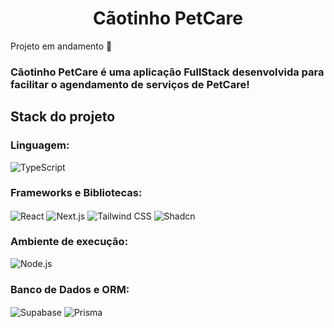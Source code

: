 <h1 align="center" style="font-weight: bold;">Cãotinho PetCare</h1>

<p>Projeto em andamento 🚧</p>

### Cãotinho PetCare é uma aplicação FullStack desenvolvida para facilitar o agendamento de serviços de PetCare!

## Stack do projeto
<div style="display:inline_block">
  <h3>Linguagem:</h3>
     <img align="center" alt="TypeScript" src="https://img.shields.io/badge/TypeScript-007ACC?style=for-the-badge&logo=typescript&logoColor=white"/>

  <h3>Frameworks e Bibliotecas:</h3>
    <img align="center" alt="React" src="https://img.shields.io/badge/React-20232A?style=for-the-badge&logo=react&logoColor=61DAFB"/>
    <img align="center" alt="Next.js" src="https://img.shields.io/badge/next%20js-000000?style=for-the-badge&logo=nextdotjs&logoColor=white"/>
    <img align="center" alt="Tailwind CSS" src="https://img.shields.io/badge/Tailwind_CSS-38B2AC?style=for-the-badge&logo=tailwind-css&logoColor=white"/>
    <img align="center" alt="Shadcn" src="https://img.shields.io/badge/shadcn%2Fui-000000?style=for-the-badge&logo=shadcnui&logoColor=white"/>

  <h3>Ambiente de execução:</h3>
    <img align="center" alt="Node.js" src="https://img.shields.io/badge/Node.js-43853D?style=for-the-badge&logo=node.js&logoColor=white"/>

  <h3>Banco de Dados e ORM:</h3>
    <img align="center" alt="Supabase" src="https://img.shields.io/badge/Supabase-181818?style=for-the-badge&logo=supabase&logoColor=white"/>
    <img align="center" alt="Prisma" src="https://img.shields.io/badge/Prisma-3982CE?style=for-the-badge&logo=Prisma&logoColor=white"/>
</div>


